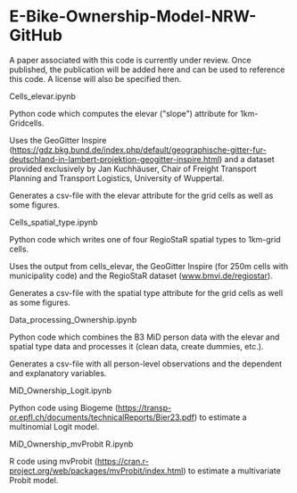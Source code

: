 # E-Bike-Ownership-Model-NRW-GitHub

A paper associated with this code is currently under review. Once published, the publication will be added here and can be used to reference this code. A license will also be specified then.


Cells_elevar.ipynb

Python code which computes the elevar ("slope") attribute for 1km-Gridcells.

Uses the GeoGitter Inspire (https://gdz.bkg.bund.de/index.php/default/geographische-gitter-fur-deutschland-in-lambert-projektion-geogitter-inspire.html) and a dataset provided exclusively by Jan Kuchhäuser, Chair of Freight Transport Planning and Transport Logistics, University of Wuppertal.

Generates a csv-file with the elevar attribute for the grid cells as well as some figures.


Cells_spatial_type.ipynb 

Python code which writes one of four RegioStaR spatial types to 1km-grid cells.

Uses the output from cells_elevar, the GeoGitter Inspire (for 250m cells with municipality code) and the RegioStaR dataset (www.bmvi.de/regiostar).

Generates a csv-file with the spatial type attribute for the grid cells as well as some figures.


Data_processing_Ownership.ipynb

Python code which combines the B3 MiD person data with the elevar and spatial type data and processes it (clean data, create dummies, etc.).

Generates a csv-file with all person-level observations and the dependent and explanatory variables.


MiD_Ownership_Logit.ipynb

Python code using Biogeme (https://transp-or.epfl.ch/documents/technicalReports/Bier23.pdf) to estimate a multinomial Logit model.


MiD_Ownership_mvProbit R.ipynb

R code using mvProbit (https://cran.r-project.org/web/packages/mvProbit/index.html) to estimate a multivariate Probit model.
